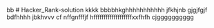 bb # Hacker_Rank-solution
kkkk
bbbbhkghhhhhhhhhhh
jfkhjnb
gjgjfgjf
bdfhhhh
jbkhvvv cf nffgnfffjf
hfffffffffffffffffffxxfhfh
cjgggggggggg
